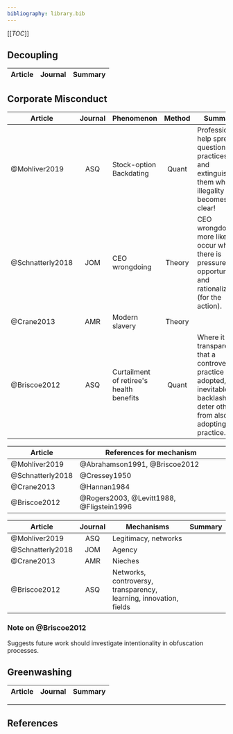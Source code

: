 ```yaml
---
bibliography: library.bib
---
```


[[_TOC_]]

## Decoupling

Article     | Journal   | Summary
---         | :-:       | ---


## Corporate Misconduct

Article             | Journal   | Phenomenon                                | Method        | Summary
------              | :-:       | --------                                  | :-:           | ------------------
@Mohliver2019       | ASQ       | Stock-option Backdating                   | Quant         | Professions help spread questionable practices--and extinguish them when illegality becomes clear!
@Schnatterly2018    | JOM       | CEO wrongdoing                            | Theory        | CEO wrongdoing more likely to occur where there is pressure, opportunity, and rationalization (for the action).
@Crane2013          | AMR       | Modern slavery                            | Theory        | 
@Briscoe2012        | ASQ       | Curtailment of retiree's health benefits  | Quant         | Where it is transparent that a controversial practice is adopted, the inevitable backlash will deter others from also adopting that practice.

Article         | References for mechanism
---             | ------
@Mohliver2019   | @Abrahamson1991, @Briscoe2012
@Schnatterly2018| @Cressey1950
@Crane2013      | @Hannan1984
@Briscoe2012    | @Rogers2003, @Levitt1988, @Fligstein1996

Article             | Journal   | Mechanisms                                                        | Summary    
------              | :-:       | -----------                                                       | -------------------
@Mohliver2019       | ASQ       | Legitimacy, networks                                              | 
@Schnatterly2018    | JOM       | Agency                                                            | 
@Crane2013          | AMR       | Nieches
@Briscoe2012        | ASQ       | Networks, controversy, transparency, learning, innovation, fields | 



### Note on @Briscoe2012

Suggests future work should investigate intentionality in obfuscation processes.

## Greenwashing

Article     | Journal   | Summary
---         | :-:       | ---

---

## References
